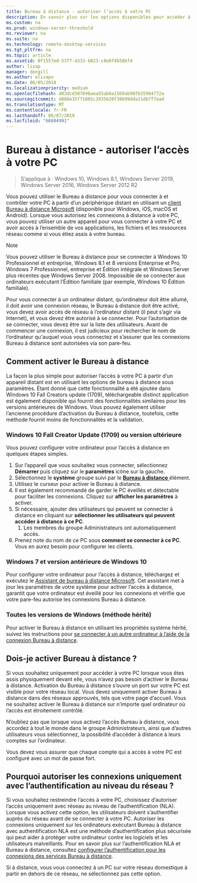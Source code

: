 ```yaml
---
title: Bureau à distance - autoriser l’accès à votre PC
description: En savoir plus sur les options disponibles pour accéder à distance à votre PC
ms.custom: na
ms.prod: windows-server-threshold
ms.reviewer: na
ms.suite: na
ms.technology: remote-desktop-services
ms.tgt_pltfrm: na
ms.topic: article
ms.assetid: 0f1557ed-53f7-4333-b023-c8e0f4b58bf4
author: lizap
manager: dongill
ms.author: elizapo
ms.date: 06/05/2018
ms.localizationpriority: medium
ms.openlocfilehash: d03dcd307696aea55ab6a1569ab907635994772a
ms.sourcegitcommit: d888e35f71801c1935620f38699dda11db7f7aad
ms.translationtype: MT
ms.contentlocale: fr-FR
ms.lasthandoff: 06/07/2019
ms.locfileid: "66804991"
---
```

# <a name="remote-desktop---allow-access-to-your-pc"></a>Bureau à distance - autoriser l’accès à votre PC

>S’applique à : Windows 10, Windows 8.1, Windows Server 2019, Windows Server 2016, Windows Server 2012 R2

Vous pouvez utiliser le Bureau à distance pour vous connecter à et contrôler votre PC à partir d’un périphérique distant en utilisant un [client Bureau à distance Microsoft](remote-desktop-clients.md) (disponible pour Windows, iOS, macOS et Android). Lorsque vous autorisez les connexions à distance à votre PC, vous pouvez utiliser un autre appareil pour vous connecter à votre PC et avoir accès à l’ensemble de vos applications, les fichiers et les ressources réseau comme si vous étiez assis à votre bureau.  

> [!NOTE]
> Vous pouvez utiliser le Bureau à distance pour se connecter à Windows 10 Professionnel et entreprise, Windows 8.1 et 8 versions Enterprise et Pro, Windows 7 Professionnel, entreprise et Édition intégrale et Windows Server plus récentes que Windows Server 2008. Impossible de se connecter aux ordinateurs exécutant l’Édition familiale (par exemple, Windows 10 Édition familiale). 

Pour vous connecter à un ordinateur distant, qu’ordinateur doit être allumé, il doit avoir une connexion réseau, le Bureau à distance doit être activé, vous devez avoir accès de réseau à l’ordinateur distant (il peut s’agir via Internet), et vous devez être autorisé à se connecter. Pour l’autorisation de se connecter, vous devez être sur la liste des utilisateurs. Avant de commencer une connexion, il est judicieux pour rechercher le nom de l’ordinateur qu'auquel vous vous connectez et s’assurer que les connexions Bureau à distance sont autorisées via son pare-feu.

## <a name="how-to-enable-remote-desktop"></a>Comment activer le Bureau à distance

La façon la plus simple pour autoriser l’accès à votre PC à partir d’un appareil distant est en utilisant les options de bureau à distance sous paramètres. Étant donné que cette fonctionnalité a été ajoutée dans Windows 10 Fall Creators update (1709), téléchargeable distinct application est également disponible qui fournit des fonctionnalités similaires pour les versions antérieures de Windows. Vous pouvez également utiliser l’ancienne procédure d’activation du Bureau à distance, toutefois, cette méthode fournit moins de fonctionnalités et la validation.

### <a name="windows-10-fall-creator-update-1709-or-later"></a>Windows 10 Fall Creator Update (1709) ou version ultérieure

Vous pouvez configurer votre ordinateur pour l’accès à distance en quelques étapes simples.
1. Sur l’appareil que vous souhaitez vous connecter, sélectionnez **Démarrer** puis cliquez sur le **paramètres** icône sur la gauche.
2. Sélectionnez le **système** groupe suivi par le [ **Bureau à distance** ](ms-settings:remotedesktop) élément.
3. Utilisez le curseur pour activer le Bureau à distance.
4. Il est également recommandé de garder le PC éveillés et détectable pour faciliter les connexions. Cliquez sur **afficher les paramètres** à activer.
5. Si nécessaire, ajouter des utilisateurs qui peuvent se connecter à distance en cliquant sur **sélectionner les utilisateurs qui peuvent accéder à distance à ce PC**.
   1. Les membres du groupe Administrateurs ont automatiquement accès.
6. Prenez note du nom de ce PC sous **comment se connecter à ce PC**. Vous en aurez besoin pour configurer les clients.

### <a name="windows-7-and-early-version-of-windows-10"></a>Windows 7 et version antérieure de Windows 10

Pour configurer votre ordinateur pour l’accès à distance, téléchargez et exécutez le [Assistant de bureau à distance Microsoft](https://www.microsoft.com/download/details.aspx?id=50042). Cet assistant met à jour les paramètres de votre système pour activer l’accès à distance, garantit que votre ordinateur est éveillé pour les connexions et vérifie que votre pare-feu autorise les connexions Bureau à distance. 

### <a name="all-versions-of-windows-legacy-method"></a>Toutes les versions de Windows (méthode hérité)

Pour activer le Bureau à distance en utilisant les propriétés système hérité, suivez les instructions pour [se connecter à un autre ordinateur à l’aide de la connexion Bureau à distance](https://windows.microsoft.com/windows/remote-desktop-connection-faq).

## <a name="should-i-enable-remote-desktop"></a>Dois-je activer Bureau à distance ?

Si vous souhaitez uniquement pour accéder à votre PC lorsque vous êtes assis physiquement devant elle, vous n’avez pas besoin d’activer le Bureau à distance. Activation du Bureau à distance s’ouvre un port sur votre PC est visible pour votre réseau local. Vous devez uniquement activer Bureau à distance dans des réseaux approuvés, tels que votre page d’accueil. Vous ne souhaitez activer le Bureau à distance sur n’importe quel ordinateur où l’accès est étroitement contrôlé.

N’oubliez pas que lorsque vous activez l’accès Bureau à distance, vous accordez à tout le monde dans le groupe Administrateurs, ainsi que d’autres utilisateurs vous sélectionnez, la possibilité d’accéder à distance à leurs comptes sur l’ordinateur.

Vous devez vous assurer que chaque compte qui a accès à votre PC est configuré avec un mot de passe fort.

## <a name="why-allow-connections-only-with-network-level-authentication"></a>Pourquoi autoriser les connexions uniquement avec l’authentification au niveau du réseau ? 

Si vous souhaitez restreindre l’accès à votre PC, choisissez d’autoriser l’accès uniquement avec réseau au niveau de l’authentification (NLA). Lorsque vous activez cette option, les utilisateurs doivent s’authentifier auprès du réseau avant de se connecter à votre PC. Autoriser les connexions uniquement sur les ordinateurs exécutant Bureau à distance avec authentification NLA est une méthode d’authentification plus sécurisée qui peut aider à protéger votre ordinateur contre les logiciels et les utilisateurs malveillants. Pour en savoir plus sur l’authentification NLA et Bureau à distance, consultez [configurer l’authentification pour les connexions des services Bureau à distance](https://technet.microsoft.com/library/cc732713(v=ws.11).aspx).

Si à distance, vous vous connectez à un PC sur votre réseau domestique à partir en dehors de ce réseau, ne sélectionnez pas cette option.
